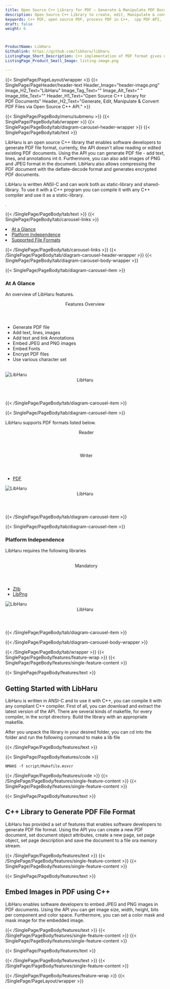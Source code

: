 ```yaml
---
title: Open Source C++ Library for PDF – Generate & Manipulate PDF Documents
description: Open Source C++ Library to create, edit, Manipulate & convert PDF files in native C++ applications.
keywords: C++ PDF, open source PDF, process PDF in C++,  cpp PDF API,  C ++ PDF Library, Open Source PDF Library, C++ PDF programming, C++ PDF API, Embed Images in PDF, C++ PDF  API, generate  PDF Documents, manipulate PDF files, PDF export , PDF manipulation
draft: false
weight: 6



ProductName: LibHaru
Githublink: https://github.com/libharu/libharu
ListingPage_Short_Description: C++ implementation of PDF format gives developers the capability to handle simple and complex PDF Documents inside their own apps.
ListingPage_Product_Small_Image: listing-image.png 

---
```


{{< SinglePage/PageLayout/wrapper >}}
{{< SinglePage/PageHeader/header-text
Header_Image="header-image.png"
Image_H2_Text="LibHaru"
Image_Tag_Text=""
Image_Alt_Text=" "
Image_title_Text=""
Header_H1_Text="Open Source C++ Library for PDF Documents"
Header_H2_Text="Generate, Edit, Manipulate & Convert PDF Files via Open Source C++ API." >}}

{{< SinglePage/PageBody/menu/submenu >}}
{{< SinglePage/PageBody/tab/wrapper >}}
{{< SinglePage/PageBody/tab/diagram-carousel-header-wrapper >}}
{{< SinglePage/PageBody/tab/text >}}



<p>LibHaru is an open source C++ library that enables software developers to generate PDF file format, currently, the API doesn't allow reading or edited existing PDF documents. Using the API you can generate PDF file - add text, lines, and annotations int it. Furthermore, you can also add images of PNG and JPEG format in the document. LibHaru also allows compressing the PDF document with the deflate-decode format and generates encrypted PDF documents.</p>
<p>LibHaru is written ANSI-C and can work both as static-library and shared-library. To use it with a C++ program you can compile it with any C++ compiler and use it as a static-library.</p>
<p><span style="font-size: 12.16px;">.</span></p>

{{< /SinglePage/PageBody/tab/text >}}
{{< SinglePage/PageBody/tab/carousel-links >}}

<li data-target="#diagramcarousel" data-slide-to="0"><a href="#">At a Glance</a></li>
<li data-target="#diagramcarousel" data-slide-to="2"><a href="#">Platform Independence</a></li>
<li data-target="#diagramcarousel" data-slide-to="1"><a class="activetab" href="#">Supported File Formats</a></li>


{{< /SinglePage/PageBody/tab/carousel-links >}}
{{< /SinglePage/PageBody/tab/diagram-carousel-header-wrapper >}}
{{< SinglePage/PageBody/tab/diagram-carousel-body-wrapper >}}

{{< SinglePage/PageBody/tab/diagram-carousel-item >}}
<h3>At A Glance</h3>
<p>An overview of LibHaru features.</p>
<div class="diagram1 d1-poi">
<div class="d1-row">
<div class="d1-col d1-left"><header>Features Overview</header>
<ul>
<li>Generate PDF file</li>
<li>Add text, lines, images</li>
<li>Add text and link Annotations</li>
<li>Embed JPEG and PNG images</li>
<li>Embed Fonts</li>
<li>Encrypt PDF files</li>
<li>Use various character set</li>
</ul>
</div>
<!--/left-->
<div class="d1-col d1-right"> </div>
</div>
<div class="d1-logo"><img class="bg-lite" src='listing-image.png' alt="LibHaru"><header>LibHaru</header><footer><small></small></footer></div>
<!--/logo--></div>
<!--/diagram1-->
{{< /SinglePage/PageBody/tab/diagram-carousel-item >}}

{{< SinglePage/PageBody/tab/diagram-carousel-item >}}
<p>LibHaru supports PDF formats listed below.</p>
<div class="diagram1 d2  d1-poi">
<div class="d1-row">
<div class="d1-col d1-left"><header><i class="fa fa-arrows-v "> </i> Reader</header></div>
<!--/left-->
<div class="d1-col d1-right"><header><i class="fa  fa-long-arrow-down"> </i> Writer</header>
<ul>
<li><a href="https://docs.fileformat.com/pdf/">PDF</a></li>
</ul>
</div>
<!--/right--></div>
<!--/row-->
<div class="d1-logo"><img class="bg-lite" src='listing-image.png' alt="LibHaru"><header>LibHaru</header><footer><small></small></footer></div>
<!--/logo--></div>
<!--/diagram2-->
{{< /SinglePage/PageBody/tab/diagram-carousel-item >}}

{{< SinglePage/PageBody/tab/diagram-carousel-item >}}
<h3>Platform Independence</h3>
<p>LibHaru requires the following libraries</p>
<div class="diagram1 d1-poi">
<div class="d1-row">
<div class="d1-col d1-left"> </div>
<div class="d1-col d1-right"><header><i class="fa fa-cubes"> </i> Mandatory</header>
<ul>
<li><a href="https://www.zlib.net/">Zlib</a></li>
<li><a href="http://www.libpng.org/">LibPng</a></li>
</ul>
</div>
<!--/left
<div class="d1-col d1-right">&nbsp;</div> --> <!--/right--></div>
<!--/row-->
<div class="d1-logo"><img class="bg-lite" src='listing-image.png' alt="LibHaru"><header>LibHaru</header><footer><small></small></footer></div>
<!--/logo--></div>
<!--/diagram2 -->
{{< /SinglePage/PageBody/tab/diagram-carousel-item >}}

{{< /SinglePage/PageBody/tab/diagram-carousel-body-wrapper >}}

{{< /SinglePage/PageBody/tab/wrapper >}}
{{< SinglePage/PageBody/features/feature-wrap >}}
{{< SinglePage/PageBody/features/single-feature-content >}}

{{< SinglePage/PageBody/features/text >}}
<h2 class="h2title">Getting Started with LibHaru</h2>
<p>LibHaru is written in ANSI-C and to use it with C++, you can compile it with any compliant C++ compiler. First of all, you can download and extract the latest version of the API. There are several kinds of makefile, for every compiler, in the script directory. Build the library with an appropriate makefile.</p>
<p>After you unpack the library in your desired folder, you can cd into the folder and run the following command to make a lib file</p>
{{< /SinglePage/PageBody/features/text >}}

{{< SinglePage/PageBody/features/code >}}
<pre><code class="xml">NMAKE -f script/Makefile.msvcr
</code></pre>

{{< /SinglePage/PageBody/features/code >}}
{{< /SinglePage/PageBody/features/single-feature-content >}}
{{< SinglePage/PageBody/features/single-feature-content >}}

{{< SinglePage/PageBody/features/text >}}
<h2 class="h2title">C++ Library to Generate PDF File Format</h2>
<p>LibHaru has provided a set of features that enables software developers to generate PDF file format. Using the API you can create a new PDF document, set document object attributes, create a new page, set page object, set page description and save the document to a file ora memory stream.</p>

{{< /SinglePage/PageBody/features/text >}}
{{< /SinglePage/PageBody/features/single-feature-content >}}
{{< SinglePage/PageBody/features/single-feature-content >}}

{{< SinglePage/PageBody/features/text >}}
<h2 class="h2title">Embed Images in PDF using C++</h2>
<p>LibHaru enables software developers to embed JPEG and PNG images in PDF documents. Using the API you can get image size, width, height, bits per component and color space. Furthermore, you can set a color mask and mask image for the embedded image.</p>

{{< /SinglePage/PageBody/features/text >}}
{{< /SinglePage/PageBody/features/single-feature-content >}}
{{< SinglePage/PageBody/features/single-feature-content >}}

{{< SinglePage/PageBody/features/text >}}
 

{{< /SinglePage/PageBody/features/text >}}
{{< /SinglePage/PageBody/features/single-feature-content >}}

{{< /SinglePage/PageBody/features/feature-wrap >}}
{{< /SinglePage/PageLayout/wrapper >}}